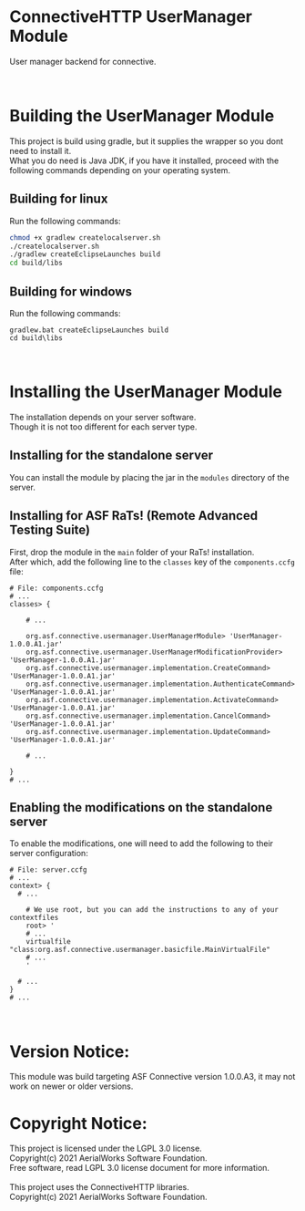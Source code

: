 # ConnectiveHTTP UserManager Module
User manager backend for connective.

<br />

# Building the UserManager Module
This project is build using gradle, but it supplies the wrapper so you dont need to install it.<br />
What you do need is Java JDK, if you have it installed, proceed with the following commands depending
on your operating system.

## Building for linux
Run the following commands:

```bash
chmod +x gradlew createlocalserver.sh
./createlocalserver.sh
./gradlew createEclipseLaunches build
cd build/libs
```

## Building for windows
Run the following commands:

```batch
gradlew.bat createEclipseLaunches build
cd build\libs
```

<br />

# Installing the UserManager Module
The installation depends on your server software.<br />
Though it is not too different for each server type.

## Installing for the standalone server
You can install the module by placing the jar in the `modules` directory of the server.

## Installing for ASF RaTs! (Remote Advanced Testing Suite)
First, drop the module in the `main` folder of your RaTs! installation.<br />
After which, add the following line to the `classes` key of the `components.ccfg` file:

```
# File: components.ccfg
# ...
classes> {

    # ...

    org.asf.connective.usermanager.UserManagerModule> 'UserManager-1.0.0.A1.jar'
    org.asf.connective.usermanager.UserManagerModificationProvider> 'UserManager-1.0.0.A1.jar'
    org.asf.connective.usermanager.implementation.CreateCommand> 'UserManager-1.0.0.A1.jar'
    org.asf.connective.usermanager.implementation.AuthenticateCommand> 'UserManager-1.0.0.A1.jar'
    org.asf.connective.usermanager.implementation.ActivateCommand> 'UserManager-1.0.0.A1.jar'
    org.asf.connective.usermanager.implementation.CancelCommand> 'UserManager-1.0.0.A1.jar'
    org.asf.connective.usermanager.implementation.UpdateCommand> 'UserManager-1.0.0.A1.jar'

    # ...

}
# ...
```

## Enabling the modifications on the standalone server
To enable the modifications, one will need to add the following to their server configuration:

```
# File: server.ccfg
# ...
context> {
  # ...

    # We use root, but you can add the instructions to any of your contextfiles
    root> '
    # ...
    virtualfile "class:org.asf.connective.usermanager.basicfile.MainVirtualFile"
    # ...
    '

  # ...
}
# ...

```

<br />

# Version Notice:
This module was build targeting ASF Connective version 1.0.0.A3,
it may not work on newer or older versions.

# Copyright Notice:
This project is licensed under the LGPL 3.0 license.<br />
Copyright(c) 2021 AerialWorks Software Foundation.<br />
Free software, read LGPL 3.0 license document for more information.<br />
<br />
This project uses the ConnectiveHTTP libraries.<br />
Copyright(c) 2021 AerialWorks Software Foundation.

